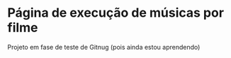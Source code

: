 <h1>Página de execução de músicas por filme</h1>

Projeto em fase de teste de Gitnug (pois ainda estou aprendendo)


